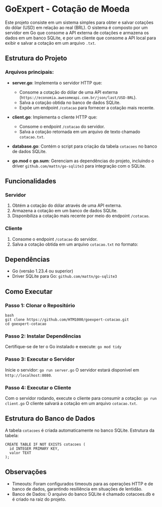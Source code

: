 # GoExpert - Cotação de Moeda

Este projeto consiste em um sistema simples para obter e salvar cotações do dólar (USD) em relação ao real (BRL). O sistema é composto por um servidor em Go que consome a API externa de cotações e armazena os dados em um banco SQLite, e por um cliente que consome a API local para exibir e salvar a cotação em um arquivo `.txt`.

## Estrutura do Projeto

### Arquivos principais:

- **server.go**: Implementa o servidor HTTP que:
  - Consome a cotação do dólar de uma API externa (`https://economia.awesomeapi.com.br/json/last/USD-BRL`).
  - Salva a cotação obtida no banco de dados SQLite.
  - Expõe um endpoint `/cotacao` para fornecer a cotação mais recente.

- **client.go**: Implementa o cliente HTTP que:
  - Consome o endpoint `/cotacao` do servidor.
  - Salva a cotação retornada em um arquivo de texto chamado `cotacao.txt`.

- **database.go**: Contém o script para criação da tabela `cotacoes` no banco de dados SQLite.

- **go.mod** e **go.sum**: Gerenciam as dependências do projeto, incluindo o driver `github.com/mattn/go-sqlite3` para integração com o SQLite.

## Funcionalidades

### Servidor

1. Obtém a cotação do dólar através de uma API externa.
2. Armazena a cotação em um banco de dados SQLite.
3. Disponibiliza a cotação mais recente por meio do endpoint `/cotacao`.

### Cliente

1. Consome o endpoint `/cotacao` do servidor.
2. Salva a cotação obtida em um arquivo `cotacao.txt` no formato:  

## Dependências

- Go (versão 1.23.4 ou superior)
- Driver SQLite para Go: `github.com/mattn/go-sqlite3`

## Como Executar

### Passo 1: Clonar o Repositório
```plaintext
bash
git clone https://github.com/HTM1000/goexpert-cotacao.git
cd goexpert-cotacao
```

### Passo 2: Instalar Dependências

Certifique-se de ter o Go instalado e execute:
`go mod tidy`

### Passo 3: Executar o Servidor

Inicie o servidor:
`go run server.go`
O servidor estará disponível em `http://localhost:8080`.

### Passo 4: Executar o Cliente

Com o servidor rodando, execute o cliente para consumir a cotação:
`go run client.go`
O cliente salvará a cotação em um arquivo `cotacao.txt`.

## Estrutura do Banco de Dados

A tabela `cotacoes` é criada automaticamente no banco SQLite. Estrutura da tabela:
```plaintext
CREATE TABLE IF NOT EXISTS cotacoes (
  id INTEGER PRIMARY KEY,
  valor TEXT
);
```

## Observações

 - Timeouts: Foram configurados timeouts para as operações HTTP e de banco de dados, garantindo resiliência em situações de lentidão.
 - Banco de Dados: O arquivo do banco SQLite é chamado cotacoes.db e é criado na raiz do projeto.